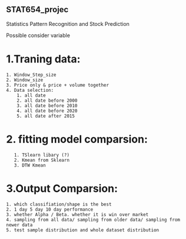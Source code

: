 ## STAT654_projec
Statistics Pattern Recognition and Stock Prediction

Possible consider variable 

# 1.Traning data:
    1. Window_Step_size
    2. Window_size
    3. Price only & price + volume together 
    4. Data selection:
        1. all date   
        2. all date before 2000
        3. all date before 2010
        4. all date before 2020
        5. all date after 2015

# 2. fitting model comparsion:
       1. TSlearn libary (?)
       2. Kmean from Sklearn
       3. DTW Kmean

# 3.Output Comparsion:
    1. which classifiation/shape is the best 
    2. 1 day 5 day 10 day performance 
    3. whether Alpha / Beta. whether it is win over market 
    4. sampling from all data/ sampling from older data/ sampling from newer data
    5. test sample distribution and whole dataset distribution




